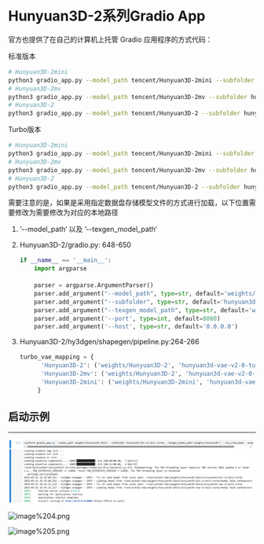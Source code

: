 # Hunyuan3D-2系列Gradio App

官方也提供了在自己的计算机上托管 Gradio 应用程序的方式代码：

标准版本

```bash
# Hunyuan3D-2mini
python3 gradio_app.py --model_path tencent/Hunyuan3D-2mini --subfolder hunyuan3d-dit-v2-mini-turbo --texgen_model_path tencent/Hunyuan3D-2 --low_vram_mode --enable_flashvdm
# Hunyuan3D-2mv
python3 gradio_app.py --model_path tencent/Hunyuan3D-2mv --subfolder hunyuan3d-dit-v2-mv-turbo --texgen_model_path tencent/Hunyuan3D-2 --low_vram_mode --enable_flashvdm
# Hunyuan3D-2
python3 gradio_app.py --model_path tencent/Hunyuan3D-2 --subfolder hunyuan3d-dit-v2-0-turbo --texgen_model_path tencent/Hunyuan3D-2 --low_vram_mode --enable_flashvdm
```

Turbo版本

```bash
# Hunyuan3D-2mini
python3 gradio_app.py --model_path tencent/Hunyuan3D-2mini --subfolder hunyuan3d-dit-v2-mini-turbo --texgen_model_path tencent/Hunyuan3D-2 --low_vram_mode --enable_flashvdm
# Hunyuan3D-2mv
python3 gradio_app.py --model_path tencent/Hunyuan3D-2mv --subfolder hunyuan3d-dit-v2-mv-turbo --texgen_model_path tencent/Hunyuan3D-2 --low_vram_mode --enable_flashvdm
# Hunyuan3D-2
python3 gradio_app.py --model_path tencent/Hunyuan3D-2 --subfolder hunyuan3d-dit-v2-0-turbo --texgen_model_path tencent/Hunyuan3D-2 --low_vram_mode --enable_flashvdm
```

需要注意的是，如果是采用指定数据盘存储模型文件的方式进行加载，以下位置需要修改为需要修改为对应的本地路径

1. ’--model_path‘ 以及 ’--texgen_model_path‘ 
2. Hunyuan3D-2/gradio.py: 648-650 
    
    ```python
    if __name__ == '__main__':
        import argparse
    
        parser = argparse.ArgumentParser()
        parser.add_argument("--model_path", type=str, default='weights/Hunyuan3D-2mini') # 修改为自己的模型文件存储路径
        parser.add_argument("--subfolder", type=str, default='hunyuan3d-dit-v2-mini-turbo')
        parser.add_argument("--texgen_model_path", type=str, default='weights/Hunyuan3D-2') # 修改为自己的模型文件存储路径
        parser.add_argument('--port', type=int, default=8080)
        parser.add_argument('--host', type=str, default='0.0.0.0')
    
    ```
    
3. Hunyuan3D-2/hy3dgen/shapegen/pipeline.py:264-266 
    
    ```python
    turbo_vae_mapping = {
          'Hunyuan3D-2': ('weights/Hunyuan3D-2', 'hunyuan3d-vae-v2-0-turbo'), # 修改为自己的模型文件存储路径
          'Hunyuan3D-2mv': ('weights/Hunyuan3D-2', 'hunyuan3d-vae-v2-0-turbo'), # 修改为自己的模型文件存储路径
          'Hunyuan3D-2mini': ('weights/Hunyuan3D-2mini', 'hunyuan3d-vae-v2-mini-turbo'), # 修改为自己的模型文件存储路径
         }
    ```
    

## 启动示例

---

![image%203.png](images/image%203.png)

![image%204.png](image%204.png)

![image%205.png](image%205.png)